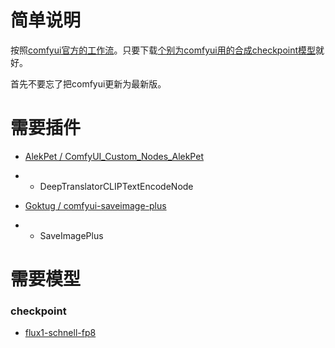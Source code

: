 # 简单说明

按照[comfyui官方的工作流](https://github.com/comfyanonymous/ComfyUI_examples/tree/master/flux)。只要下载[个别为comfyui用的合成checkpoint模型](https://huggingface.co/Comfy-Org/flux1-schnell/blob/main/flux1-schnell-fp8.safetensors)就好。

首先不要忘了把comfyui更新为最新版。

# 需要插件

- [AlekPet / ComfyUI_Custom_Nodes_AlekPet](https://github.com/AlekPet/ComfyUI_Custom_Nodes_AlekPet)
- - DeepTranslatorCLIPTextEncodeNode

- [Goktug / comfyui-saveimage-plus](https://github.com/Goktug/comfyui-saveimage-plus)
- - SaveImagePlus

# 需要模型

### checkpoint
- [flux1-schnell-fp8](https://huggingface.co/Comfy-Org/flux1-schnell/blob/main/flux1-schnell-fp8.safetensors)